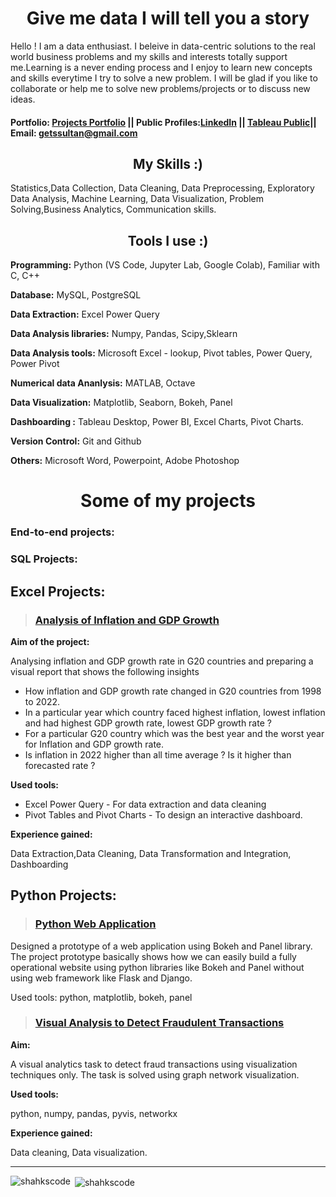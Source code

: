 <h1 align="center"> Give me data I will tell you a story</h1>

Hello ! I am a data enthusiast. I beleive in data-centric solutions to the real world business problems and my skills and interests totally support me.Learning is a never ending process and I enjoy to learn new concepts and skills everytime I try to solve a new problem. I will be glad if you like to collaborate or help me to solve new problems/projects or to discuss new ideas.
#### Portfolio: [Projects Portfolio](getssultan@gmail.com) || Public Profiles:[LinkedIn](https://www.linkedin.com/in/shahrukh-sultan-150a381b6/) || [Tableau Public](https://public.tableau.com/app/profile/shahrukh.sultan)|| Email: getssultan@gmail.com

<h2 align = 'center'> My Skills :) </h2>
Statistics,Data Collection, Data Cleaning, Data Preprocessing, Exploratory Data Analysis, Machine Learning, Data Visualization, 
Problem Solving,Business Analytics,  Communication skills.


 <h2  align = "center"> Tools I use :) </h2>
 
**Programming:** Python (VS Code, Jupyter Lab, Google Colab), Familiar with C, C++

 **Database:** MySQL, PostgreSQL
 
**Data Extraction:** Excel Power Query

**Data Analysis libraries:** Numpy, Pandas, Scipy,Sklearn

**Data Analysis tools:**  Microsoft Excel - lookup, Pivot tables, Power Query, Power Pivot

**Numerical data Ananlysis:** MATLAB, Octave

**Data Visualization:** Matplotlib, Seaborn, Bokeh, Panel

**Dashboarding :** Tableau Desktop, Power BI, Excel Charts, Pivot Charts.

**Version Control:** Git and Github

**Others:** Microsoft Word, Powerpoint, Adobe Photoshop


 <h1  align = "center"> Some of my projects</h1>
 
<h3 align="left"> End-to-end projects: </h3>
     
<h3 align="left"> SQL Projects: </h3> 

## Excel Projects:     
> ### [Analysis of Inflation and GDP Growth](https://github.com/shakhscode/Inflation-and-GDP-Growth-Analysis-G20Countries#inflation-and-gdp-growth-analysis-g20-countries)

**Aim of the project:**

Analysing inflation and GDP growth rate in G20 countries and preparing a visual report that shows the following insights
- How inflation and GDP growth rate changed in G20 countries from 1998 to 2022.
- In a particular year which country faced highest inflation, lowest inflation and had highest GDP growth rate, lowest GDP growth rate ?
- For a particular G20 country which was the best year and the worst year for Inflation and GDP growth rate.
- Is inflation in 2022 higher than all time average ? Is it higher than forecasted rate ?

**Used tools:**
- Excel Power Query - For data extraction and data cleaning
- Pivot Tables and Pivot Charts - To design an interactive dashboard.

**Experience gained:**

Data Extraction,Data Cleaning, Data Transformation and Integration, Dashboarding


## Python Projects:
> ### [Python Web Application](https://github.com/shakhscode/WebApplicationPrototype-using-Bokeh-Panel#python-web-app-prototype)

Designed a prototype of a web application using Bokeh and Panel library. The project prototype basically shows how we can easily build a fully operational website using python libraries like Bokeh and Panel without using web framework like Flask and Django.

Used tools: python, matplotlib, bokeh, panel

> ### [Visual Analysis to Detect Fraudulent Transactions](https://github.com/shakhscode/VisualAnalyticsUsingGraphNetworks#detection-of-fraudulent-transactions-by-graphical-analysis)

**Aim:**

A visual analytics task to detect fraud transactions using visualization techniques only. The task is solved using graph network visualization.

**Used tools:**

python, numpy, pandas, pyvis, networkx

**Experience gained:**

Data cleaning, Data visualization.


*** 
     

<p><img align="left" src="https://github-readme-stats.vercel.app/api/top-langs?username=shakhscode&show_icons=true&locale=en&layout=compact" alt="shahkscode" /></p>

<p>&nbsp;<img align="center" src="https://github-readme-stats.vercel.app/api?username=shakhscode&show_icons=true&locale=en" alt="shahkscode" /></p>



